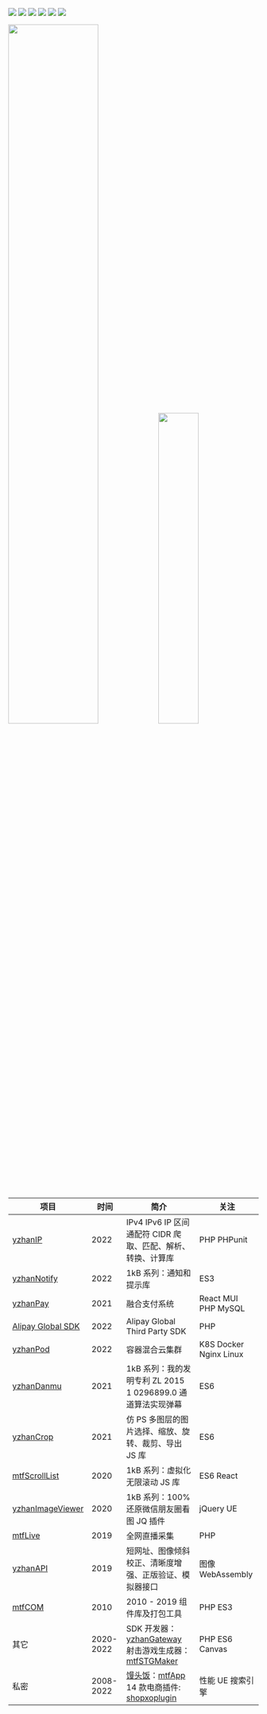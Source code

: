 <a href="https://www.npmjs.com/~mantoufan" target="_blank"><img src="https://shields.io/badge/npm-%E9%A6%92%E5%A4%B4%E9%A5%AD-red?logo=npm"/></a>
<a href="https://leetcode-cn.com/u/mantoufan/" target="_blank"><img src="https://shields.io/badge/力扣-%E5%B0%8F%E5%AE%87-orange?logo=leetcode"/></a>
<a href="https://yu.mantoufan.com/" target="_blank"><img src="https://shields.io/badge/%E5%8D%9A%E5%AE%A2-%E5%B0%8F%E5%AE%87-darkcyan?logo=Storyblok" /></a>
<a href="https://weibo.com/u/2479500471" target="_blank"><img src="https://img.shields.io/badge/dynamic/json?label=%E5%BE%AE%E5%8D%9A&query=%24.data.totalSubs&url=https%3A%2F%2Fapi.spencerwoo.com%2Fsubstats%2F%3Fsource%3Dweibo%26queryKey%3D2479500471&labelColor=e71f19&color=040000&logo=sina-weibo&longCache=true" /></a>
<a href="javascript:"><img src="https://shields.io/badge/%E5%85%AC%E4%BC%97%E5%8F%B7-%E9%A6%92%E5%A4%B4%E9%A5%AD-blackishgreen?logo=wechat"/></a>
<a href="https://packagist.org/users/mantoufan/packages/" target="_blank"><img src="https://shields.io/badge/PHP-Packagist-orange?logo=packagist" /></a>
<div>
<img width="60%" src="https://github-readme-stats.vercel.app/api?username=mantoufan&include_all_commits=true&show_icons=true&count_private=true&hide=contribs,prs&hide_border=true&theme=graywhite&v=20220928" /><img width="40%" src="https://github-readme-stats.vercel.app/api/top-langs?username=mantoufan&include_all_commits=true&show_icons=true&layout=compact&hide_border=true&theme=graywhite" />
</div>

|  项目   | 时间  | 简介 | 关注 |
|  ----  | ----  | ----  | ---- |
| [yzhanIP](https://github.com/mantoufan/yzhanIP)  | 2022 | IPv4 IPv6 IP 区间 通配符 CIDR 爬取、匹配、解析、转换、计算库 | PHP PHPunit |
| [yzhanNotify](https://github.com/mantoufan/yzhanNotify)  | 2022 | 1kB 系列：通知和提示库  | ES3 |
| [yzhanPay](https://github.com/mantoufan/yzhanPay)  | 2021 | 融合支付系统 | React MUI PHP MySQL |
| [Alipay Global SDK](https://github.com/mantoufan/alipay-global-sdk-php)  | 2022 | Alipay Global Third Party SDK | PHP |
| [yzhanPod](https://github.com/mantoufan/yzhanPod) | 2022 | 容器混合云集群 | K8S Docker Nginx Linux |
| [yzhanDanmu](https://github.com/mantoufan/yzhanDanmu) | 2021 | 1kB 系列：我的发明专利 ZL 2015 1 0296899.0 通道算法实现弹幕 | ES6 |  
| [yzhanCrop](https://github.com/mantoufan/yZhanCrop) | 2021 | 仿 PS 多图层的图片选择、缩放、旋转、裁剪、导出 JS 库 | ES6 | 
| [mtfScrollList](https://github.com/mantoufan/mtfScrollList) | 2020 | 1kB 系列：虚拟化无限滚动 JS 库 | ES6 React |
| [yzhanImageViewer](https://github.com/mantoufan/yzhanImageViewer) | 2020 | 1kB 系列：100% 还原微信朋友圈看图 JQ 插件 | jQuery UE |
| [mtfLive](https://github.com/mantoufan/mtfLive) | 2019 | 全网直播采集 | PHP |
| [yzhanAPI](https://github.com/mantoufan/yzhanAPI) | 2019 | 短网址、图像倾斜校正、清晰度增强、正版验证、模拟器接口 | 图像 WebAssembly |
| [mtfCOM](https://github.com/mantoufan/mtfCOM) | 2010 | 2010 - 2019 组件库及打包工具 | PHP ES3 |
| 其它 |2020-2022| SDK 开发器：[yzhanGateway](https://github.com/mantoufan/yzhanGateway) 射击游戏生成器：[mtfSTGMaker](https://github.com/mantoufan/mtfSTGMaker) | PHP ES6 Canvas |
| 私密 |2008-2022| [馒头饭](https://p.yot.pw/100131)：[mtfApp](https://github.com/mantoufan/mtfApp) 14 款电商插件: [shopxoplugin](https://github.com/mantoufan/shopxoplugin) | 性能 UE 搜索引擎 |
